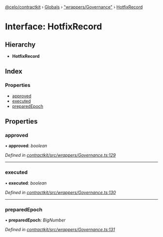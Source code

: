 [@celo/contractkit](../README.md) › [Globals](../globals.md) › ["wrappers/Governance"](../modules/_wrappers_governance_.md) › [HotfixRecord](_wrappers_governance_.hotfixrecord.md)

# Interface: HotfixRecord

## Hierarchy

* **HotfixRecord**

## Index

### Properties

* [approved](_wrappers_governance_.hotfixrecord.md#approved)
* [executed](_wrappers_governance_.hotfixrecord.md#executed)
* [preparedEpoch](_wrappers_governance_.hotfixrecord.md#preparedepoch)

## Properties

###  approved

• **approved**: *boolean*

*Defined in [contractkit/src/wrappers/Governance.ts:129](https://github.com/celo-org/celo-monorepo/blob/master/packages/sdk/contractkit/src/wrappers/Governance.ts#L129)*

___

###  executed

• **executed**: *boolean*

*Defined in [contractkit/src/wrappers/Governance.ts:130](https://github.com/celo-org/celo-monorepo/blob/master/packages/sdk/contractkit/src/wrappers/Governance.ts#L130)*

___

###  preparedEpoch

• **preparedEpoch**: *BigNumber*

*Defined in [contractkit/src/wrappers/Governance.ts:131](https://github.com/celo-org/celo-monorepo/blob/master/packages/sdk/contractkit/src/wrappers/Governance.ts#L131)*
